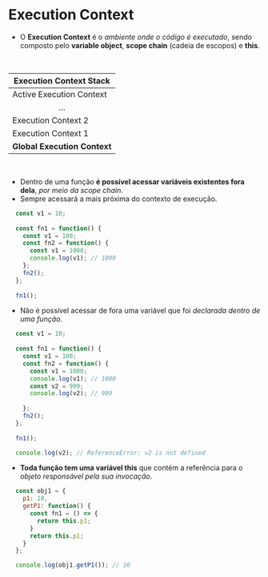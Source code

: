 # Execution Context 

- O **Execution Context** é o *ambiente onde o código é executado*, sendo composto pelo **variable object**, **scope chain** (cadeia de escopos) e **this**.

<br>

<center>

|**Execution Context Stack**   |
|----------                    |
| Active Execution Context     | 
| <center>...</center>         |
| Execution Context 2          |
| Execution Context 1          |
| **Global Execution Context** |

<br>
</center>

- Dentro de uma função **é possível acessar variáveis existentes fora dela**, *por meio da scope chain*.
- Sempre acessará a mais próxima do contexto de execução.

```js 
  const v1 = 10;
  
  const fn1 = function() {
    const v1 = 100;
    const fn2 = function() {
      const v1 = 1000;
      console.log(v1); // 1000
    };
    fn2(); 
  };
  
  fn1();
```

- Não é possível acessar de fora uma variável que foi *declarada dentro de uma função*. 

```js
  const v1 = 10;
  
  const fn1 = function() {
    const v1 = 100;
    const fn2 = function() {
      const v1 = 1000;
      console.log(v1); // 1000
      const v2 = 999; 
      console.log(v2); // 999
      
    };
    fn2(); 
  };
  
  fn1();

  console.log(v2); // ReferenceError: v2 is not defined
```

- **Toda função tem uma variável this** que contém a referência para o *objeto responsável pela sua invocação*.

```js
  const obj1 = {
    p1: 10,
    getP1: function() {
      const fn1 = () => {
        return this.p1;
      }
      return this.p1;
    }
  };

  console.log(obj1.getP1()); // 10
```